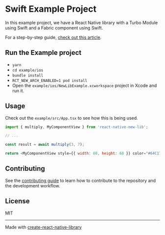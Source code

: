 # Swift Example Project

In this example project, we have a React Native library with a Turbo Module using Swift and a Fabric component using Swift.

For a step-by-step guide, [check out this article](https://cristiangutu.pro/using-swift-to-develop-a-fabric-component-in-react-natives-new-architecture/).

## Run the Example project

- `yarn`
- `cd example/ios`
- `bundle install`
- `RCT_NEW_ARCH_ENABLED=1 pod install`
- Open the `example/ios/NewLibExample.xcworkspace` project in Xcode and run it.


## Usage

Check out the `example/src/App.tsx` to see how this is being used.

```js
import { multiply, MyComponentView } from 'react-native-new-lib';

// ...

const result = await multiply(3, 7);

return <MyComponentView style={{ width: 60, height: 60 }} color="#64C17F" />
```

## Contributing

See the [contributing guide](CONTRIBUTING.md) to learn how to contribute to the repository and the development workflow.

## License

MIT

---

Made with [create-react-native-library](https://github.com/callstack/react-native-builder-bob)
